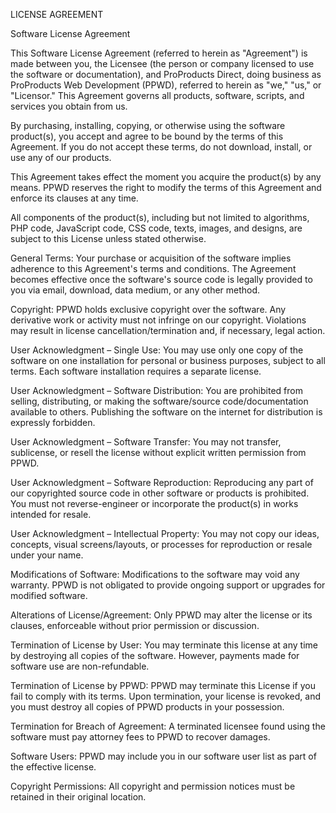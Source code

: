 LICENSE AGREEMENT

Software License Agreement

This Software License Agreement (referred to herein as "Agreement") is made between you, the Licensee (the person or company licensed to use the software or documentation), and ProProducts Direct, doing business as ProProducts Web Development (PPWD), referred to herein as "we," "us," or "Licensor." This Agreement governs all products, software, scripts, and services you obtain from us.

By purchasing, installing, copying, or otherwise using the software product(s), you accept and agree to be bound by the terms of this Agreement. If you do not accept these terms, do not download, install, or use any of our products.

This Agreement takes effect the moment you acquire the product(s) by any means. PPWD reserves the right to modify the terms of this Agreement and enforce its clauses at any time.

All components of the product(s), including but not limited to algorithms, PHP code, JavaScript code, CSS code, texts, images, and designs, are subject to this License unless stated otherwise.

General Terms: Your purchase or acquisition of the software implies adherence to this Agreement's terms and conditions. The Agreement becomes effective once the software's source code is legally provided to you via email, download, data medium, or any other method.

Copyright: PPWD holds exclusive copyright over the software. Any derivative work or activity must not infringe on our copyright. Violations may result in license cancellation/termination and, if necessary, legal action.

User Acknowledgment – Single Use: You may use only one copy of the software on one installation for personal or business purposes, subject to all terms. Each software installation requires a separate license.

User Acknowledgment – Software Distribution: You are prohibited from selling, distributing, or making the software/source code/documentation available to others. Publishing the software on the internet for distribution is expressly forbidden.

User Acknowledgment – Software Transfer: You may not transfer, sublicense, or resell the license without explicit written permission from PPWD.

User Acknowledgment – Software Reproduction: Reproducing any part of our copyrighted source code in other software or products is prohibited. You must not reverse-engineer or incorporate the product(s) in works intended for resale.

User Acknowledgment – Intellectual Property: You may not copy our ideas, concepts, visual screens/layouts, or processes for reproduction or resale under your name.

Modifications of Software: Modifications to the software may void any warranty. PPWD is not obligated to provide ongoing support or upgrades for modified software.

Alterations of License/Agreement: Only PPWD may alter the license or its clauses, enforceable without prior permission or discussion.

Termination of License by User: You may terminate this license at any time by destroying all copies of the software. However, payments made for software use are non-refundable.

Termination of License by PPWD: PPWD may terminate this License if you fail to comply with its terms. Upon termination, your license is revoked, and you must destroy all copies of PPWD products in your possession.

Termination for Breach of Agreement: A terminated licensee found using the software must pay attorney fees to PPWD to recover damages.

Software Users: PPWD may include you in our software user list as part of the effective license.

Copyright Permissions: All copyright and permission notices must be retained in their original location.